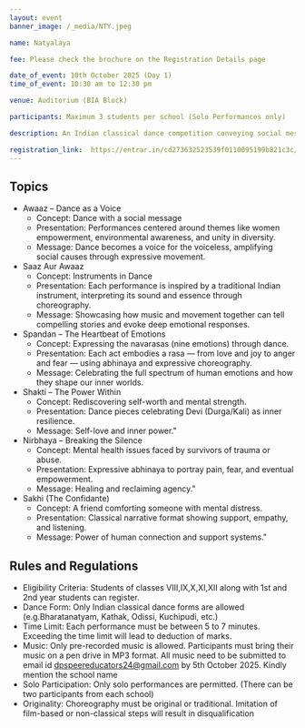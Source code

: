 ```yaml
---
layout: event
banner_image: /_media/NTY.jpeg

name: Natyalaya

fee: Please check the brochure on the Registration Details page

date_of_event: 10th October 2025 (Day 1)
time_of_event: 10:30 am to 12:30 pm

venue: Auditorium (BIA Block)

participants: Maximum 3 students per school (Solo Performances only)

description: An Indian classical dance competition conveying social messages and emotional narratives—ranging from empowerment to trauma recovery, through traditional abhinaya, choreography, and musicality.

registration_link:  https://entrar.in/cd273632523539f0110095199b821c3c/onlineRegistrationConclave/3
---
```


## Topics
- Awaaz – Dance as a Voice
    - Concept: Dance with a social message
    - Presentation: Performances centered around themes like women empowerment, environmental awareness, and unity in diversity.
    - Message: Dance becomes a voice for the voiceless, amplifying social causes through expressive movement.
- Saaz Aur Awaaz
    - Concept: Instruments in Dance
    - Presentation: Each performance is inspired by a traditional Indian instrument, interpreting its sound and essence through choreography.
    - Message: Showcasing how music and movement together can tell compelling stories and evoke deep emotional responses.
- Spandan – The Heartbeat of Emotions
    - Concept: Expressing the navarasas (nine emotions) through dance.
    - Presentation: Each act embodies a rasa — from love and joy to anger and fear — using abhinaya and expressive choreography.
    - Message: Celebrating the full spectrum of human emotions and how they shape our inner worlds.
- Shakti – The Power Within
    - Concept: Rediscovering self-worth and mental strength.
    - Presentation: Dance pieces celebrating Devi (Durga/Kali) as inner resilience.
    - Message: Self-love and inner power."
- Nirbhaya – Breaking the Silence
    - Concept: Mental health issues faced by survivors of trauma or abuse.
    - Presentation: Expressive abhinaya to portray pain, fear, and eventual empowerment.
    - Message: Healing and reclaiming agency."
- Sakhi (The Confidante)
    - Concept: A friend comforting someone with mental distress.
    - Presentation: Classical narrative format showing support, empathy, and listening.
    - Message: Power of human connection and support systems."


## Rules and Regulations
- Eligibility Criteria: Students of classes VIII,IX,X,XI,XII along with 1st and 2nd year students can register.
- Dance Form: Only Indian classical dance forms are allowed (e.g.Bharatanatyam, Kathak, Odissi, Kuchipudi, etc.)
- Time Limit: Each performance must be between 5 to 7 minutes. Exceeding the time limit will lead to deduction of marks.
- Music: Only pre-recorded music is allowed. Participants must bring their music on a pen drive in MP3 format. All music need to be submitted to email id dpspeereducators24@gmail.com by 5th October 2025. Kindly mention the school name
- Solo Participation: Only solo performances are permitted. (There can be two participants from each school)
- Originality: Choreography must be original or traditional. Imitation of film-based or non-classical steps will result in disqualification